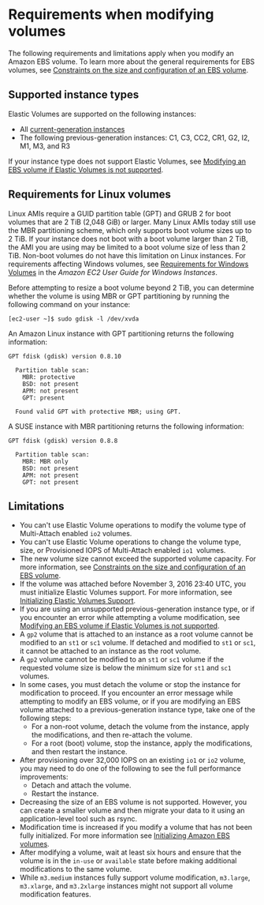 # Requirements when modifying volumes<a name="modify-volume-requirements"></a>

The following requirements and limitations apply when you modify an Amazon EBS volume\. To learn more about the general requirements for EBS volumes, see [Constraints on the size and configuration of an EBS volume](volume_constraints.md)\.

## Supported instance types<a name="instance-support"></a>

Elastic Volumes are supported on the following instances:
+ All [current\-generation instances](instance-types.md#AvailableInstanceTypes)
+ The following previous\-generation instances: C1, C3, CC2, CR1, G2, I2, M1, M3, and R3

If your instance type does not support Elastic Volumes, see [Modifying an EBS volume if Elastic Volumes is not supported](requesting-ebs-volume-modifications.md#modify-volume-stop-start)\.

## Requirements for Linux volumes<a name="linux-volumes"></a>

Linux AMIs require a GUID partition table \(GPT\) and GRUB 2 for boot volumes that are 2 TiB \(2,048 GiB\) or larger\. Many Linux AMIs today still use the MBR partitioning scheme, which only supports boot volume sizes up to 2 TiB\. If your instance does not boot with a boot volume larger than 2 TiB, the AMI you are using may be limited to a boot volume size of less than 2 TiB\. Non\-boot volumes do not have this limitation on Linux instances\. For requirements affecting Windows volumes, see [Requirements for Windows Volumes](https://docs.aws.amazon.com/AWSEC2/latest/WindowsGuide/volume_constraints.html) in the *Amazon EC2 User Guide for Windows Instances*\.

Before attempting to resize a boot volume beyond 2 TiB, you can determine whether the volume is using MBR or GPT partitioning by running the following command on your instance:

```
[ec2-user ~]$ sudo gdisk -l /dev/xvda
```

An Amazon Linux instance with GPT partitioning returns the following information:

```
GPT fdisk (gdisk) version 0.8.10
  
  Partition table scan:
    MBR: protective
    BSD: not present
    APM: not present
    GPT: present
  
  Found valid GPT with protective MBR; using GPT.
```

A SUSE instance with MBR partitioning returns the following information:

```
GPT fdisk (gdisk) version 0.8.8
  
  Partition table scan:
    MBR: MBR only
    BSD: not present
    APM: not present
    GPT: not present
```

## Limitations<a name="elastic-volumes-limitations"></a>
+ You can't use Elastic Volume operations to modify the volume type of Multi\-Attach enabled `io2` volumes\.
+ You can't use Elastic Volume operations to change the volume type, size, or Provisioned IOPS of Multi\-Attach enabled `io1 `volumes\.
+ The new volume size cannot exceed the supported volume capacity\. For more information, see [Constraints on the size and configuration of an EBS volume](volume_constraints.md)\.
+ If the volume was attached before November 3, 2016 23:40 UTC, you must initialize Elastic Volumes support\. For more information, see [Initializing Elastic Volumes Support](requesting-ebs-volume-modifications.md#initialize-modification-support)\.
+ If you are using an unsupported previous\-generation instance type, or if you encounter an error while attempting a volume modification, see [Modifying an EBS volume if Elastic Volumes is not supported](requesting-ebs-volume-modifications.md#modify-volume-stop-start)\.
+ A `gp2` volume that is attached to an instance as a root volume cannot be modified to an `st1` or `sc1` volume\. If detached and modified to `st1` or `sc1`, it cannot be attached to an instance as the root volume\.
+ A `gp2` volume cannot be modified to an `st1` or `sc1` volume if the requested volume size is below the minimum size for `st1` and `sc1` volumes\.
+ In some cases, you must detach the volume or stop the instance for modification to proceed\. If you encounter an error message while attempting to modify an EBS volume, or if you are modifying an EBS volume attached to a previous\-generation instance type, take one of the following steps:
  + For a non\-root volume, detach the volume from the instance, apply the modifications, and then re\-attach the volume\.
  + For a root \(boot\) volume, stop the instance, apply the modifications, and then restart the instance\.
+ After provisioning over 32,000 IOPS on an existing `io1` or `io2` volume, you may need to do one of the following to see the full performance improvements:
  + Detach and attach the volume\.
  + Restart the instance\.
+ Decreasing the size of an EBS volume is not supported\. However, you can create a smaller volume and then migrate your data to it using an application\-level tool such as rsync\.
+ Modification time is increased if you modify a volume that has not been fully initialized\. For more information see [Initializing Amazon EBS volumes](ebs-initialize.md)\.
+ After modifying a volume, wait at least six hours and ensure that the volume is in the `in-use` or `available` state before making additional modifications to the same volume\.
+ While `m3.medium` instances fully support volume modification, `m3.large`, `m3.xlarge`, and `m3.2xlarge` instances might not support all volume modification features\.